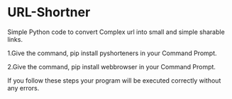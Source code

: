# URL-Shortner
Simple Python code to convert Complex url into small and simple sharable links.

1.Give the command, pip install pyshorteners in your Command Prompt.

2.Give the command, pip install webbrowser in your Command Prompt.
  
If you follow these steps your program will be executed correctly without any errors.  

